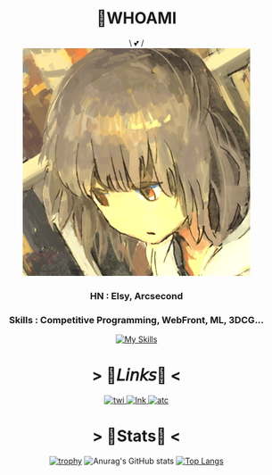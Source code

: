<div align = "center">
  
  # 🍡WHOAMI 
  \ 💕 / <br> 
  ![icon](https://raw.githubusercontent.com/elsy0111/elsy0111/main/ico.png)
  
  
  ### HN : Elsy, Arcsecond
  ### Skills : Competitive Programming, WebFront, ML, 3DCG...
  [![My Skills](https://skillicons.dev/icons?i=python,cpp,html,css,vue,tensorflow,arch,neovim,blender,linkedin)](https://skillicons.dev)

  # > 📑𝘓𝘪𝘯𝘬𝘴📑 <

  <a href="https://twitter.com/arcsec_std">
    <img src="https://img.icons8.com/?size=100&id=68193&format=png&color=000000" alt="twi" width="100">
  </a>
  <a href="https://www.linkedin.com/in/kengo-saito-249008313/">
    <img src="https://img.icons8.com/?size=100&id=GIpl4LX6E2xe&format=png&color=000000" alt="lnk" width="100">
  </a>
 <a href="https://atcoder.jp/users/Arcsecond">
  <img src="https://img.atcoder.jp/logo/atcoder/logo.png" alt="atc" width="100">
</a>

  # > 🥐Stats🥐 <
  [![trophy](https://github-profile-trophy.vercel.app/?username=ryo-ma)](https://github.com/ryo-ma/github-profile-trophy)
  ![Anurag's GitHub stats](https://github-readme-stats.vercel.app/api?username=elsy0111&show_icons=true&hide=contribs&theme=radical)
  [![Top Langs](https://github-readme-stats.vercel.app/api/top-langs/?username=elsy0111&layout=compact&theme=radical)](https://github.com/anuraghazra/github-readme-stats)
</div>
